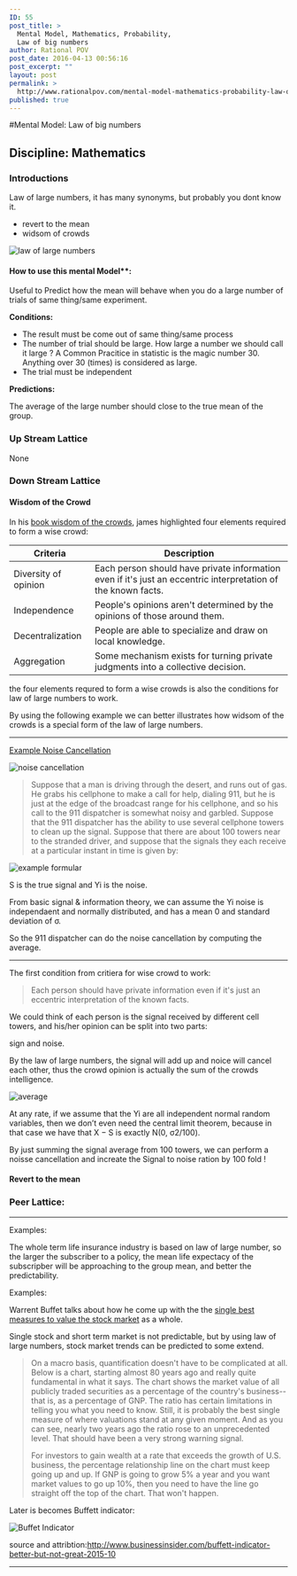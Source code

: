 ```yaml
---
ID: 55
post_title: >
  Mental Model, Mathematics, Probability,
  Law of big numbers
author: Rational POV
post_date: 2016-04-13 00:56:16
post_excerpt: ""
layout: post
permalink: >
  http://www.rationalpov.com/mental-model-mathematics-probability-law-of-big-numbers-2/
published: true
---
```

#Mental Model: Law of big numbers

## Discipline: Mathematics 

### Introductions

Law of large numbers, it has many synonyms, but probably you dont know it.

* revert to the mean
* widsom of crowds

![law of large numbers](https://upload.wikimedia.org/wikipedia/commons/0/02/Law_of_large_numbers_%28blow_up%29.gif)

#### How to use this mental Model**:

Useful to Predict how the mean will behave when you do a large number of trials of same thing/same experiment.

**Conditions:**

*   The result must be come out of same thing/same process
*   The number of trial should be large. How large a number we should call it large ? A Common Pracitice in statistic is the magic number 30. Anything over 30 (times) is considered as large.
*   The trial must be independent


**Predictions:**

The average of the large number should close to the true mean of the group.




### Up Stream Lattice
None

### Down Stream Lattice

#### Wisdom of the Crowd

In his [book wisdom of the crowds](https://www.amazon.com/Wisdom-Crowds-James-Surowiecki/dp/0385721706), james highlighted four elements required to form a wise crowd:

Criteria  |  Description
---|---
Diversity of opinion  |  Each person should have private information even if it's just an eccentric interpretation of the known facts.
Independence  |  People's opinions aren't determined by the opinions of those around them.
Decentralization |   People are able to specialize and draw on local knowledge.
Aggregation | Some mechanism exists for turning private judgments into a collective decision.


the four elements requred to form a wise crowds is also the conditions for law of large numbers to work.

By using the following example we can better illustrates how widsom of the crowds is a special form of the law of large numbers.

___
[Example Noise Cancellation](http://people.math.gatech.edu/~ecroot/3215/central_limit_apps.pdf)

![noise cancellation](https://upload.wikimedia.org/wikipedia/commons/thumb/7/7d/Active_Noise_Reduction.svg/2000px-Active_Noise_Reduction.svg.png)

> Suppose that a man is driving through the desert, and runs out of gas. He
grabs his cellphone to make a call for help, dialing 911, but he is just at
the edge of the broadcast range for his cellphone, and so his call to the 911
dispatcher is somewhat noisy and garbled. Suppose that the 911 dispatcher
has the ability to use several cellphone towers to clean up the signal. Suppose
that there are about 100 towers near to the stranded driver, and suppose that
the signals they each receive at a particular instant in time is given by:

![example formular](https://dl.dropboxusercontent.com/spa/8a95omz6xkznrmw/f3cjc3ug.png)

S is the true signal and Yi is the noise.

From basic signal & information theory, we can assume the Yi noise is independaent and normally distributed, and has a mean 0 and standard deviation of σ.

So the 911 dispatcher can do the noise cancellation by computing the average.  

___

The first condition from critiera for wise crowd to work:
> Each person should have private information even if it's just an eccentric interpretation of the known facts.

We could think of each person is the signal received by different cell towers, and his/her opinion can be split into two parts:

sign and noise.

By the law of large numbers, the signal will add up and noice will cancel each other, thus the crowd opinion is actually the sum of the crowds intelligence.



![average](https://dl.dropboxusercontent.com/spa/8a95omz6xkznrmw/x51fqq9-.png)

At any rate, if we assume that the Yi are all independent normal random variables, then we don’t even need the central limit theorem, because in that case we have that X − S is exactly N(0, σ2/100).

By just summing the signal average from 100 towers, we can perform a noisse cancellation and increate the Signal to noise ration by 100 fold !


#### Revert to the mean

### Peer Lattice:




___
Examples:

The whole term life insurance industry is based on law of large number, so the larger the subscriber to a policy, the mean life expectacy of the subscripber will be approaching to the group mean, and better the predictability.

Examples:

Warrent Buffet talks about how he come up with the the [single best measures to value the stock market][1] as a whole.

Single stock and short term market is not predictable, but by using law of large numbers, stock market trends can be predicted to some extend.

> On a macro basis, quantification doesn't have to be complicated at all. Below is a chart, starting almost 80 years ago and really quite fundamental in what it says. The chart shows the market value of all publicly traded securities as a percentage of the country's business--that is, as a percentage of GNP. The ratio has certain limitations in telling you what you need to know. Still, it is probably the best single measure of where valuations stand at any given moment. And as you can see, nearly two years ago the ratio rose to an unprecedented level. That should have been a very strong warning signal.
> 
> For investors to gain wealth at a rate that exceeds the growth of U.S. business, the percentage relationship line on the chart must keep going up and up. If GNP is going to grow 5% a year and you want market values to go up 10%, then you need to have the line go straight off the top of the chart. That won't happen.

Later is becomes Buffett indicator:

![Buffet Indicator][2]

source and attribtion:http://www.businessinsider.com/buffett-indicator-better-but-not-great-2015-10


___



 [1]: http://archive.fortune.com/magazines/fortune/fortune_archive/2001/12/10/314691/index.htm
 [2]: http://static4.businessinsider.com/image/56336b28bd86ef18008c5f4f-907-659/screen%20shot%202015-10-30%20at%209.05.08%20am.png